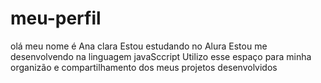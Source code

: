 # meu-perfil
olá meu nome é Ana clara
Estou estudando no Alura
Estou me desenvolvendo na linguagem javaSccript
Utilizo esse espaço para minha organizão e compartilhamento dos meus projetos desenvolvidos
